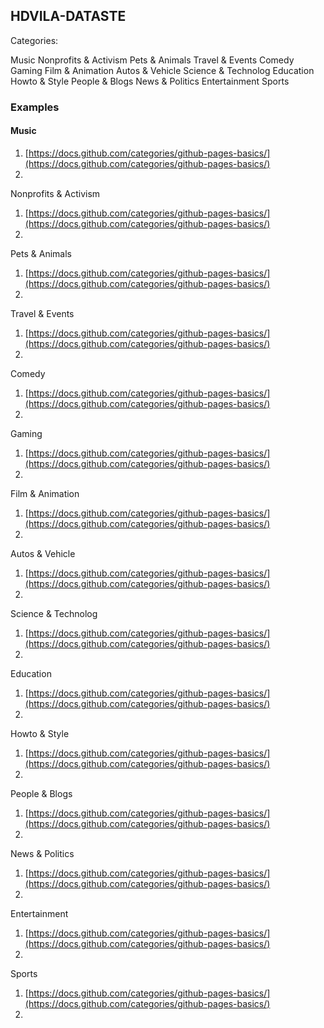 ## HDVILA-DATASTE

Categories:

Music
Nonprofits & Activism
Pets & Animals
Travel & Events
Comedy
Gaming
Film & Animation
Autos & Vehicle
Science & Technolog
Education
Howto & Style
People & Blogs
News & Politics
Entertainment
Sports

### Examples
#### Music
1. [https://docs.github.com/categories/github-pages-basics/](https://docs.github.com/categories/github-pages-basics/)
2. 
Nonprofits & Activism
1. [https://docs.github.com/categories/github-pages-basics/](https://docs.github.com/categories/github-pages-basics/)
2. 
Pets & Animals
1. [https://docs.github.com/categories/github-pages-basics/](https://docs.github.com/categories/github-pages-basics/)
2. 
Travel & Events
1. [https://docs.github.com/categories/github-pages-basics/](https://docs.github.com/categories/github-pages-basics/)
2. 
Comedy
1. [https://docs.github.com/categories/github-pages-basics/](https://docs.github.com/categories/github-pages-basics/)
2. 
Gaming
1. [https://docs.github.com/categories/github-pages-basics/](https://docs.github.com/categories/github-pages-basics/)
2. 
Film & Animation
1. [https://docs.github.com/categories/github-pages-basics/](https://docs.github.com/categories/github-pages-basics/)
2. 
Autos & Vehicle
1. [https://docs.github.com/categories/github-pages-basics/](https://docs.github.com/categories/github-pages-basics/)
2. 
Science & Technolog
1. [https://docs.github.com/categories/github-pages-basics/](https://docs.github.com/categories/github-pages-basics/)
2. 
Education
1. [https://docs.github.com/categories/github-pages-basics/](https://docs.github.com/categories/github-pages-basics/)
2. 
Howto & Style
1. [https://docs.github.com/categories/github-pages-basics/](https://docs.github.com/categories/github-pages-basics/)
2. 
People & Blogs
1. [https://docs.github.com/categories/github-pages-basics/](https://docs.github.com/categories/github-pages-basics/)
2. 
News & Politics
1. [https://docs.github.com/categories/github-pages-basics/](https://docs.github.com/categories/github-pages-basics/)
2. 
Entertainment
1. [https://docs.github.com/categories/github-pages-basics/](https://docs.github.com/categories/github-pages-basics/)
2. 
Sports
1. [https://docs.github.com/categories/github-pages-basics/](https://docs.github.com/categories/github-pages-basics/)
2. 
